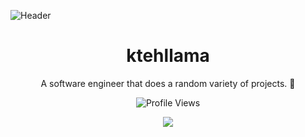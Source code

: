 
![Header](https://cdn.discordapp.com/attachments/813583910435946497/975840575582519296/banner_top_3.png)
<h1 align="center">ktehllama</h1>
<p align="center">A software engineer that does a random variety of projects. 🗿</p>
  <p align="center">
    <img src="https://komarev.com/ghpvc/?username=ktehllama&style=for-the-badge&color=red" alt="Profile Views">
  </p>
</a>
<p align="center">
  <img src="https://discord.c99.nl/widget/theme-4/680154732567855259.png"/>
  <br />
  <br />
</p>
